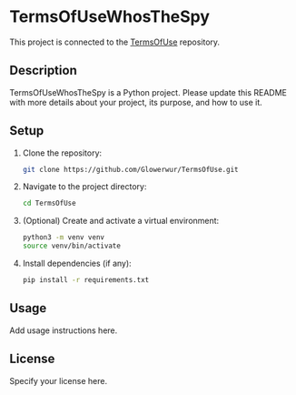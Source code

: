 # TermsOfUseWhosTheSpy

This project is connected to the [TermsOfUse](https://github.com/Glowerwur/TermsOfUse) repository.

## Description

TermsOfUseWhosTheSpy is a Python project. Please update this README with more details about your project, its purpose, and how to use it.

## Setup

1. Clone the repository:
   ```sh
   git clone https://github.com/Glowerwur/TermsOfUse.git
   ```
2. Navigate to the project directory:
   ```sh
   cd TermsOfUse
   ```
3. (Optional) Create and activate a virtual environment:
   ```sh
   python3 -m venv venv
   source venv/bin/activate
   ```
4. Install dependencies (if any):
   ```sh
   pip install -r requirements.txt
   ```

## Usage

Add usage instructions here.

## License

Specify your license here. 